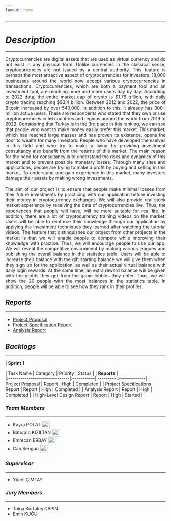 ```yaml
---
layout: home
---
```


* * *

# *Description*

* * *
<div style="text-align: justify"> Cryptocurrencies are digital assets that are used as virtual currency and do not exist in any physical form. Unlike currencies in the classical sense, cryptocurrencies are not issued by a central authority. This feature is perhaps the most attractive aspect of cryptocurrencies for investors. 18,000 businesses around the world now accept various cryptocurrencies in transactions. Cryptocurrencies, which are both a payment tool and an investment tool, are reaching more and more users day by day. According to 2022 data, the entire market cap of crypto is $1.76 trillion, with daily crypto trading reaching $93.4 billion. Between 2012 and 2022, the price of Bitcoin increased by over 540,000. In addition to this, it already has 300+ million active users. There are respondents who stated that they own or use cryptocurrencies in 56 countries and regions around the world from 2019 to 2022. Considering that Turkey is in the 3rd place in this ranking, we can see that people who want to make money easily prefer this market. This market, which has reached large masses and has proven its existence, opens the door to wealth for many investors. People who have developed themselves in this field and who try to make a living by providing investment consultancy also benefit from the returns of this market. The main reason for the need for consultancy is to understand the risks and dynamics of this market and to prevent possible monetary losses. Through many sites and applications, people are trying to make a profit by buying and selling in this market. To understand and gain experience in this market, many investors damage their assets by making wrong investments.
<br />
<br />
The aim of our project is to ensure that people make minimal losses from their future investments by practicing with our application before investing their money in cryptocurrency exchanges. We will also provide real stock market experience by receiving the data of cryptocurrencies live. Thus, the experiences that people will have, will be more suitable for real life. In addition, there are a lot of cryptocurrency training videos on the market. Users will be able to reinforce their knowledge through our application by applying the investment techniques they learned after watching the tutorial videos. The feature that distinguishes our project from other projects in the market is that we will enable people to compete while improving their knowledge with practice. Thus, we will encourage people to use our app. We will reveal the competitive environment by making various leagues and publishing the overall balance in the statistics table. Users will be able to increase their balance with the gift starting balance we will give them when they sign up for the application, as well as their actual virtual balance with daily login rewards. At the same time, an extra reward balance will be given with the profits they get from the game lobbies they enter. Thus, we will show the 20 people with the most balances in the statistics table. In addition, people will be able to see how they rank in their profiles.
</div>


## *Reports*

* * *
 - [Project Proposal](./reports/Project-Proposal.pdf)
 - [Project Specification Report](./reports/Project-Specificaiton-Report.pdf)
 - [Analysis Report](./reports/Analysis-Report.pdf)


## *Backlogs*

* * *
| **Sprint 1**

| Task Name                     | Category   | Priority | Status       |
| **Reports**                                                          |    
|:------------------------------|:-----------|:---------|:-------------|
| Project Proposal              | Report     | High     | Completed    |
| Project Specifications Report | Report     | High     | Completed    |
| Analysis Report               | Report     | High     | Completed    |
| High-Level Design Report      | Report     | High     | Started      |


### *Team Members*

* * *

 - Kayra POLAT 
    <a href = "https://www.linkedin.com/in/kayrapolat/"><img src="https://user-images.githubusercontent.com/75734949/161145027-58268e73-0a09-4d47-b265-2dce528a63b1.png"      align="center" width = "25" height ="25"></a>
    <a href = "https://github.com/kayra-polat"><img src="https://user-images.githubusercontent.com/75734949/194428657-4279331c-5932-410b-aa61-4796d0acc9e6.png"      align="center" width = "15" height ="15"></a>
 - Baturalp KIZILTAN 
   <a href = "https://www.linkedin.com/in/baturalpk/"><img src="https://user-images.githubusercontent.com/75734949/161145027-58268e73-0a09-4d47-b265-2dce528a63b1.png"  align="center" width = "25" height ="25"></a>
   <a href = "https://github.com/baturalpk"><img src="https://user-images.githubusercontent.com/75734949/194429066-a6ba3b4b-e4e2-4b0b-9f03-0796dc79956c.png"      align="center" width = "15" height ="15"></a>
 - Emrecan ERBAY 
   <a href = "https://www.linkedin.com/in/emrecan-erbay-61336111a/"><img src="https://user-images.githubusercontent.com/75734949/161145027-58268e73-0a09-4d47-b265-2dce528a63b1.png"      align="center" width = "25" height ="25"></a>
   <a href = "https://github.com/emrerbay"><img src="https://user-images.githubusercontent.com/75734949/194429066-a6ba3b4b-e4e2-4b0b-9f03-0796dc79956c.png"      align="center" width = "15" height ="15"></a>
 - Can Şengün
   <a href = "https://www.linkedin.com/in/can-%C5%9Feng%C3%BCn-35787423a/"><img src="https://user-images.githubusercontent.com/75734949/161145027-58268e73-0a09-4d47-b265-2dce528a63b1.png"      align="center" width = "25" height ="25"></a>


### *Supervisor*

* * *
* Yücel ÇİMTAY


### *Jury Members*

* * *
* Tolga Kurtuluş ÇAPIN
* Emin KUĞU
